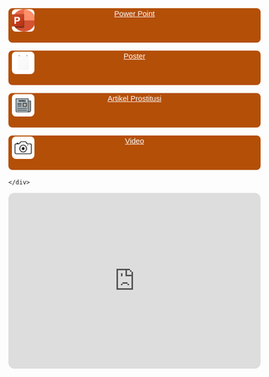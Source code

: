 <!DOCTYPE html>
<html lang="en">
<head>
    <meta charset="UTF-8">
    <meta http-equiv="X-UA-Compatible" content="IE=edge">
    <meta name="viewport" content="width=device-width, initial-scale=1.0">
    <title>Document</title>
</head>
<body style="background-image: url('WhatsApp Image 2023-11-10 at 16.56.19.jpeg');
background-repeat: no-repeat;
background-attachment: fixed;
background-size: 100% 100%;">
  <div data-testid="dbf35b67-8f27-46fa-9080-70dc64a6ab55">
    <div aria-label="links block link buttons" class="Links classic">
        <center class=" RowLink" style="position: relative;">
            <a class="MuiButtonBase-root MuiButton-root MuiButton-contained MuiButton-containedPrimary MuiButton-sizeLarge MuiButton-containedSizeLarge MuiButton-fullWidth MuiButton-root MuiButton-contained MuiButton-containedPrimary MuiButton-sizeLarge MuiButton-containedSizeLarge MuiButton-fullWidth css-1ympjr3" tabindex="0" href="https://www.canva.com/design/DAF0A58tEQg/OPqDcObmV5RMIMf7mv-Khg/edit?utm_content=DAF0A58tEQg&utm_campaign=designshare&utm_medium=link2&utm_source=sharebutton" aria-label="Enter the 818 Anniversary Sweepstakes" rel="nofollow noopener" style="border-radius: 8px; background-color: rgb(180, 79, 7); color: rgb(255, 255, 255); font-family: &quot;Oxygen Mono&quot;, sans-serif; text-transform: none; box-shadow: none; font-size: 15px; min-height: 65px; margin: 16px 0px; border: 2px solid rgba(255, 255, 255, 0); display: flex; padding-left: 0px; padding-right: 0px;">
                <div class="flex items-center justify-center" style="width: 55px; min-width: 55px;"><img width="45" height="45" alt="link" src="Logo PPT Pros.png" style="object-fit: cover; border-radius: 8px;"></div>
                <div style="padding-right: 55px; width: 100%; min-width: 0px;">
                    <div style="overflow: hidden; text-overflow: ellipsis;">Power Point</div>
                    <div class="LinkSubtitle" style="overflow: hidden; text-overflow: ellipsis;"></div>
                </div>
                <span class="MuiTouchRipple-root css-w0pj6f"></span>
            </a>
        </center>
        <center class=" RowLink" style="position: relative;">
            <a class="MuiButtonBase-root MuiButton-root MuiButton-contained MuiButton-containedPrimary MuiButton-sizeLarge MuiButton-containedSizeLarge MuiButton-fullWidth MuiButton-root MuiButton-contained MuiButton-containedPrimary MuiButton-sizeLarge MuiButton-containedSizeLarge MuiButton-fullWidth css-1ympjr3" tabindex="0" href="poster p5.mp4" aria-label="Poster" rel="nofollow noopener" style="border-radius: 8px; background-color:rgb(180, 79, 7); color: rgb(255, 255, 255); font-family: &quot;Oxygen Mono&quot;, sans-serif; text-transform: none; box-shadow: none; font-size: 15px; min-height: 65px; margin: 16px 0px; border: 2px solid rgba(255, 255, 255, 0); display: flex; padding-left: 0px; padding-right: 0px;">
                <div class="flex items-center justify-center" style="width: 55px; min-width: 55px;"><img width="45" height="45" alt="link" src="Logo Poster Pros.png" style="object-fit: cover; border-radius: 8px;"></div>
                <div style="padding-right: 55px; width: 100%; min-width: 0px;">
                    <div style="overflow: hidden; text-overflow: ellipsis;">Poster</div>
                    <div class="LinkSubtitle" style="overflow: hidden; text-overflow: ellipsis;"></div>
                </div>
                <span class="MuiTouchRipple-root css-w0pj6f"></span>
            </a>
        </center>
        <center class=" RowLink" style="position: relative;">
            <a class="MuiButtonBase-root MuiButton-root MuiButton-contained MuiButton-containedPrimary MuiButton-sizeLarge MuiButton-containedSizeLarge MuiButton-fullWidth MuiButton-root MuiButton-contained MuiButton-containedPrimary MuiButton-sizeLarge MuiButton-containedSizeLarge MuiButton-fullWidth css-1ympjr3" tabindex="0" href="https://medium.com/@diandaaura/bahaya-prostitusi-online-pada-anak-di-bawah-umur-bisa-sebabkan-penyakit-serius-65dc450807a1" aria-label="Sign Up for 818 Emails and Texts" rel="nofollow noopener" style="border-radius: 8px; background-color: rgb(180, 79, 7); color: rgb(255, 255, 255); font-family: &quot;Oxygen Mono&quot;, sans-serif; text-transform: none; box-shadow: none; font-size: 15px; min-height: 65px; margin: 16px 0px; border: 2px solid rgba(255, 255, 255, 0); display: flex; padding-left: 0px; padding-right: 0px;">
                <div class="flex items-center justify-center" style="width: 55px; min-width: 55px;"><img width="45" height="45" alt="link" src="Logo Artikel Pros.png" style="object-fit: cover; border-radius: 8px;"></div>
                <div style="padding-right: 55px; width: 100%; min-width: 0px;">
                    <div style="overflow: hidden; text-overflow: ellipsis;">Artikel Prostitusi</div>
                    <div class="LinkSubtitle" style="overflow: hidden; text-overflow: ellipsis;"></div>
                </div>
                <span class="MuiTouchRipple-root css-w0pj6f"></span>
            </a>
            </a>
        </center>
        <center class=" RowLink" style="position: relative;">
            <a class="MuiButtonBase-root MuiButton-root MuiButton-contained MuiButton-containedPrimary MuiButton-sizeLarge MuiButton-containedSizeLarge MuiButton-fullWidth MuiButton-root MuiButton-contained MuiButton-containedPrimary MuiButton-sizeLarge MuiButton-containedSizeLarge MuiButton-fullWidth css-1ympjr3" tabindex="0" href="VID-20231113-WA0059.mp4" aria-label="Spotify" rel="nofollow noopener" style="border-radius: 8px; background-color: rgb(180, 79, 7); color: rgb(255, 255, 255); font-family: &quot;Oxygen Mono&quot;, sans-serif; text-transform: none; box-shadow: none; font-size: 15px; min-height: 65px; margin: 16px 0px; border: 2px solid rgba(255, 255, 255, 0); display: flex; padding-left: 0px; padding-right: 0px;">
                <div class="flex items-center justify-center" style="width: 55px; min-width: 55px;"><img width="45" height="45" alt="link" src="Logo Kamera Pros.png" style="object-fit: cover; border-radius: 8px;"></div>
                <div style="padding-right: 55px; width: 100%; min-width: 0px;">
                    <div style="overflow: hidden; text-overflow: ellipsis;">Video</div>
                    <div class="LinkSubtitle" style="overflow: hidden; text-overflow: ellipsis;"></div>
                </div>
                <span class="MuiTouchRipple-root css-w0pj6f"></span>
            </a>
        </center>
        
    </div>
</div>
<div>
    <center>
        <iframe style="border-radius:12px" src="https://open.spotify.com/embed/playlist/1ILaJ5Qj3444yYYcDdPiaV?utm_source=generator&theme=0" width="100%" height="352" frameBorder="0" allowfullscreen="" allow="autoplay; clipboard-write; encrypted-media; fullscreen; picture-in-picture" loading="lazy"></iframe>
    <center>
</div>


    
</body>
</html>


